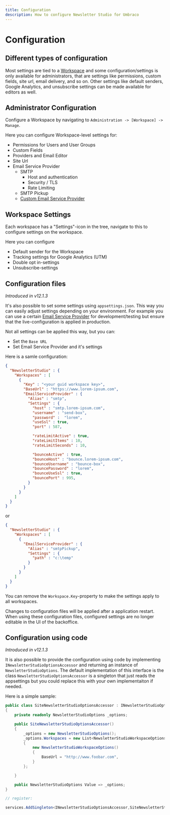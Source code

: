 ```yaml
---
title: Configuration
description: How to configure Newsletter Studio for Umbraco
---
```

# Configuration
## Different types of configuration

Most settings are tied to a [Workspace](../concepts/workspaces.md) and some configuration/settings is only available for administrators, that are settings like permissions, custom fields, site url, email delivery, and so on. Other settings like default senders, Google Analytics, and unsubscribe settings can be made available for editors as well.

## Administrator Configuration

Configure a Workspace by navigating to `Administration -> [Workspace] -> Manage`.

Here you can configure Workspace-level settings for:

* Permissions for Users and User Groups
* Custom Fields
* Providers and Email Editor
* Site Url
* Email Service Provider
  * SMTP
    * Host and authentication
    * Security / TLS
    * Rate Limiting
  * SMTP Pickup
  * [Custom Email Service Provider](../develop/email-service-providers.md)

## Workspace Settings

Each workspace has a "Settings"-icon in the tree, navigate to this to configure settings on the workspace.

Here you can configure

* Default sender for the Workspace
* Tracking settings for Google Analytics (UTM)
* Double opt in-settings
* Unsubscribe-settings

## Configuration files
*Introduced in v12.1.3*

It's also possible to set some settings using `appsettings.json`. This way you can easily adjust settings depending on your environment. For example you can use a certain [Email Service Provider](../develop/email-service-providers.md) for development/testing but ensure that the live-configuration is applied in production.

Not all settings can be applied this way, but you can:

* Set the `Base URL`
* Set Email Service Provider and it's settings

Here is a samle configuration:

```json
{
  "NewsletterStudio" : {
    "Workspaces" : [
      {
        "Key" : "<your guid workspace key>",
        "BaseUrl" : "https://www.lorem-ipsum.com",
        "EmailServiceProvider" : {
          "Alias" : "smtp",
          "Settings" : {
            "host" : "smtp.lorem-ipsum.com",
            "username" : "send-box",
            "password" :  "lorem",
            "useSsl" : true,
            "port" : 587,

            "rateLimitActive" : true,
            "rateLimitItems" : 10,
            "rateLimitSeconds" : 10,

            "bounceActive" : true,
            "bounceHost" : "bounce.lorem-ipsum.com",
            "bounceUsername" : "bounce-box",
            "bouncePassword" : "lorem",
            "bounceUseSsl" : true,
            "bouncePort" : 995,
          }
        }
      }
    ]
  }
}
```

or 

```json
{
  "NewsletterStudio" : {
    "Workspaces" : [
      {
        "EmailServiceProvider" : {
          "Alias" : "smtpPickup",
          "Settings" : {
            "path" : "c:\temp"
          }
        }
      }
    ]
  }
}
```

You can remove the `Workspace.Key`-property to make the settings apply to all workspaces.

Changes to configuration files will be applied after a application restart. When using these configuration files, configured settings are no longer editable in the UI of the backoffice.

## Configuration using code
*Introduced in v12.1.3*

It is also possible to provide the configuration using code by implementing `INewsletterStudioOptionsAccessor` and returning an instance of `NewsletterStudioOptions`. The default implementation of this interface is the class `NewsletterStudioOptionsAccessor` is a singleton that just reads the appsettings but you could replace this with your own implementaiton if needed.

Here is a simple sample:

```csharp
public class SiteNewsletterStudioOptionsAccessor : INewsletterStudioOptionsAccessor
{
    private readonly NewsletterStudioOptions _options;

    public SiteNewsletterStudioOptionsAccessor()
    {
        _options = new NewsletterStudioOptions();
        _options.Workspaces = new List<NewsletterStudioWorkspaceOptions>()
        {
            new NewsletterStudioWorkspaceOptions()
            {
                BaseUrl = "http://www.foobar.com",
            }
        };

    }

    public NewsletterStudioOptions Value => _options;
}

// register:

services.AddSingleton<INewsletterStudioOptionsAccessor,SiteNewsletterStudioOptionsAccessor>();

```